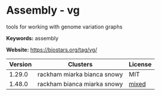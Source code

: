 # Assembly - vg

tools for working with genome variation graphs

**Keywords:** assembly

**Website:** <https://biostars.org/tag/vg/>

| Version | Clusters | License |
| ------- | -------- | ------- |
| 1.29.0 | rackham miarka bianca snowy | MIT |
| 1.48.0 | rackham bianca miarka snowy | [mixed](https://raw.githubusercontent.com/vgteam/vg/master/LICENSE) |
